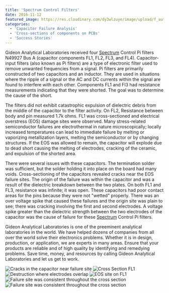 ```yaml
---
title: 'Spectrum Control Filters'
date: 2016-11-12
featured_image: https://res.cloudinary.com/dy3wlzuye/image/upload/f_auto,c_scale,w_250/v1/GideonLabs/Failure-site-was-consistent-throughout-the-cross-section.jpg
categories:
  - 'Capacitor Failure Analysis'
  - 'Cross-sections of components on PCBs'
  - 'Success Stories'
---
```


Gideon Analytical Laboratories received four [Spectrum](http://www.spectrumcontrol.com/pubs/emi11-14.pdf) Control Pi filters  N49927 Bus A (capacitor components FL1, FL2, FL3, and FL4). Capacitor-input filters (also known as Pi filters) are a type of electronic filter used to remove unwanted frequencies from a signal. Pi filters are primarily constructed of two capacitors and an inductor. They are used in situations where the ripple of a signal or the AC and DC currents within the signal are found to interfere with each other. Components FL1 and Fl3 had resistance measurements indicating that they were shorted. The goal was to determine the cause of the short.

The filters did not exhibit catastrophic expulsion of dielectric debris from the middle of the capacitor to the filter activity. On FL2, Resistance between body and pin measured 1.7k ohms. FL1 was cross-sectioned and electrical overstress (EOS) damage sites were observed. Many stress-related semiconductor failures are electrothermal in nature microscopically; locally increased temperatures can lead to immediate failure by melting or vaporizing metallization layers, melting the semiconductor or by changing structures. If the EOS was allowed to remain, the capacitor will explode due to dead short causing the melting of electrodes, cracking of the ceramic, and expulsion of the shorted area.

There were several issues with these capacitors. The termination solder was sufficient, but the solder holding it into place on the board had many voids. Cross-sectioning of the capacitors revealed cracks near the EOS failure sites. The origin of the failure was within the capacitor and was a result of the dielectric breakdown between the two plates. On both FL1 and FL3, resistance was infinite; it was open. These capacitors had poor contact areas for the pins because they were not "wetted" properly. There was an over voltage spike that caused these failures and the origin site was plain to see; there was cracking involving the first and second electrodes. A voltage spike greater than the dielectric strength between the two electrodes of the capacitor was the cause of failure for these [Spectrum](http://www.spectrumcontrol.com/pubs/emi11-14.pdf) Control Pi filters.

Gideon Analytical Laboratories is one of the preeminent analytical laboratories in the world. We have helped dozens of companies from all over the world solve their electronics problems. Whether it is in design, production, or application, we are experts in many areas. Ensure that your products are reliable and of high quality by identifying and remedying problems. Save time, money, and resources by calling Gideon Analytical Laboratories and let us get to work.

![Cracks in the capacitor near failure site](https://res.cloudinary.com/dy3wlzuye/image/upload/f_auto,c_scale,w_300/GideonLabs/Failure-site-was-consistent-throughout-the-cross-section.jpg 'Cracks in the capacitor near failure site')
![Cross Section FL1](https://res.cloudinary.com/dy3wlzuye/image/upload/f_auto,c_scale,w_300/GideonLabs/Cracks-in-the-capacitor-near-failure-site.jpg 'Cross Section FL1')
![Destruction where electrodes overlap](https://res.cloudinary.com/dy3wlzuye/image/upload/f_auto,c_scale,w_300/GideonLabs/Cross-Section-FL1.jpg 'Destruction where electrodes overlap')
![EOS site on FL1](https://res.cloudinary.com/dy3wlzuye/image/upload/f_auto,c_scale,w_300/GideonLabs/Destruction-where-electrodes-overlap.jpg 'EOS site on FL1')
![Failure site was consistent throughout the cross section](https://res.cloudinary.com/dy3wlzuye/image/upload/f_auto,c_scale,w_300/GideonLabs/EOS-site-on-FL1.jpg 'Failure site was consistent throughout the cross section')
![Failure site was consistent throughout the cross section](https://res.cloudinary.com/dy3wlzuye/image/upload/f_auto,c_scale,w_300/GideonLabs/Failure-site-was-consistent-throughout-the-cross-section.jpg 'Failure site was consistent throughout the cross section')
